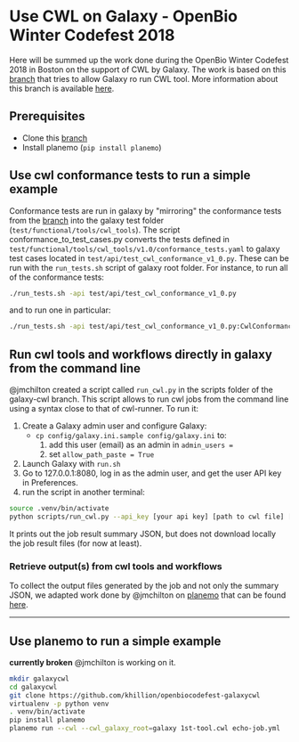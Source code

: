# Use CWL on Galaxy - OpenBio Winter Codefest 2018

Here will be summed up the work done during the OpenBio Winter Codefest 2018 in Boston on the support of CWL by Galaxy.
The work is based on this [branch](https://github.com/common-workflow-language/galaxy) that tries to allow Galaxy ro run CWL tool. More information about this branch is available [here](https://github.com/common-workflow-language/galaxy/pull/47).

## Prerequisites

* Clone this [branch](https://github.com/common-workflow-language/galaxy)
* Install planemo (`pip install planemo`)

## Use cwl conformance tests to run a simple example

Conformance tests are run in galaxy by "mirroring" the conformance tests from the [branch](https://github.com/common-workflow-language/common-workflow-language) into the galaxy test folder (`test/functional/tools/cwl_tools`). The script conformance_to_test_cases.py converts the tests defined in `test/functional/tools/cwl_tools/v1.0/conformance_tests.yaml` to galaxy test cases located in `test/api/test_cwl_conformance_v1_0.py`. These can be run with the `run_tests.sh` script of galaxy root folder.
For instance, to run all of the conformance tests:

```bash
./run_tests.sh -api test/api/test_cwl_conformance_v1_0.py
```

and to run one in particular:

```bash
./run_tests.sh -api test/api/test_cwl_conformance_v1_0.py:CwlConformanceTestCase.test_conformance_v1_0_6
```

## Run cwl tools and workflows directly in galaxy from the command line

@jmchilton created a script called `run_cwl.py` in the scripts folder of the galaxy-cwl branch. This script allows to run cwl jobs from the command line using a syntax close to that of cwl-runner. To run it:

1. Create a Galaxy admin user and configure Galaxy:
   - `cp config/galaxy.ini.sample config/galaxy.ini` to:
     1. add this user (email) as an admin in `admin_users =`
     2. set `allow_path_paste = True`
2. Launch Galaxy with `run.sh`
3. Go to 127.0.0.1:8080, log in as the admin user, and get the user API key in Preferences.
4. run the script in another terminal:

```bash
source .venv/bin/activate
python scripts/run_cwl.py --api_key [your api key] [path to cwl file] [path to job definition file]
``` 
It prints out the job result summary JSON, but does not download locally the job result files (for now at least).

### Retrieve output(s) from cwl tools and workflows

To collect the output files generated by the job and not only the summary JSON, we adapted work done by @jmchilton on [planemo](https://github.com/galaxyproject/planemo) that can be found [here](https://github.com/galaxyproject/planemo/blob/master/planemo/galaxy/activity.py#L330).

-------------------------------------

## Use planemo to run a simple example
**currently broken** @jmchilton is working on it.

```bash
mkdir galaxycwl
cd galaxycwl
git clone https://github.com/khillion/openbiocodefest-galaxycwl
virtualenv -p python venv
. venv/bin/activate
pip install planemo
planemo run --cwl --cwl_galaxy_root=galaxy 1st-tool.cwl echo-job.yml
```
